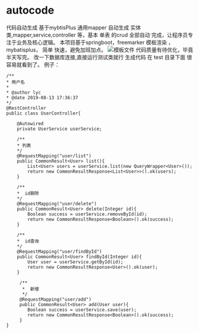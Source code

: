 # autocode
代码自动生成
基于mybtisPlus 通用mapper 自动生成 实体类,mapper,service,controller 等，基本 单表 的crud 全部自动 完成，让程序员专注于业务及核心逻辑。
本项目基于springboot，freemarker 模板渲染 ，mybatisplus， 简单 快速，避免加班加点。
![模板文件](https://github.com/lyc88/autocode/blob/master/src/main/resources/static/QQ%E6%88%AA%E5%9B%BE20190813181305.png)
代码质量有待优化，毕竟半天写完。
改一下数据库连接,直接运行测试类就行 生成代码 在 test 目录下面 很容易就看到了。 例子：
```
/**
* 用户名
*
* @author lyc
* @date 2019-08-13 17:36:37
*/
@RestController
public class UserController{

    @Autowired
    private UserService userService;

    /**
    * 列表
    */
    @RequestMapping("user/list")
    public CommonResult<User> list(){
        List<User> users = userService.list(new QueryWrapper<User>());
        return new CommonResultResponse<List<User>>().ok(users);
    }

    /**
    *  id删除
    */
    @RequestMapping("user/delete")
    public CommonResult<User> delete(Integer id){
        Boolean success = userService.removeById(id);
        return new CommonResultResponse<Boolean>().ok(success);
    }

    /**
    *  id查询
    */
    @RequestMapping("user/findById")
    public CommonResult<User> findById(Integer id){
        User user = userService.getById(id);
        return new CommonResultResponse<User>().ok(user);
    }

     /**
      *  新增
      */
     @RequestMapping("user/add")
     public CommonResult<User> add(User user){
        Boolean success = userService.save(user);
        return new CommonResultResponse<Boolean>().ok(success);
     }
}
```